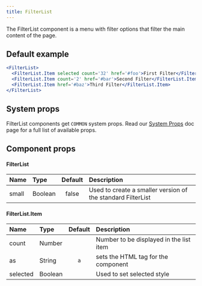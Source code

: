 ```yaml
---
title: FilterList
---
```


The FilterList component is a menu with filter options that filter the main content of the page.

## Default example

```.jsx live
<FilterList>
  <FilterList.Item selected count='32' href='#foo'>First Filter</FilterList.Item>
  <FilterList.Item count='2' href='#bar'>Second Filter</FilterList.Item>
  <FilterList.Item href='#baz'>Third Filter</FilterList.Item>
</FilterList>
```

## System props

FilterList components get `COMMON` system props. Read our [System Props](/components/docs/system-props) doc page for a full list of available props.

## Component props

#### FilterList
| Name | Type | Default | Description |
| :- | :- | :-: | :- |
| small | Boolean | false | Used to create a smaller version of the standard FilterList|

#### FilterList.Item
| Name | Type | Default | Description |
| :- | :- | :-: | :- |
| count | Number |  | Number to be displayed in the list item |
| as | String |`a`| sets the HTML tag for the component |
| selected | Boolean | | Used to set selected style |
